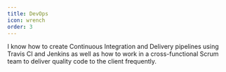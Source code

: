 ```yaml
---
title: DevOps
icon: wrench
order: 3
---
```


I know how to create Continuous Integration and Delivery pipelines using Travis
CI and Jenkins as well as how to work in a cross-functional Scrum team to
deliver quality code to the client frequently.
